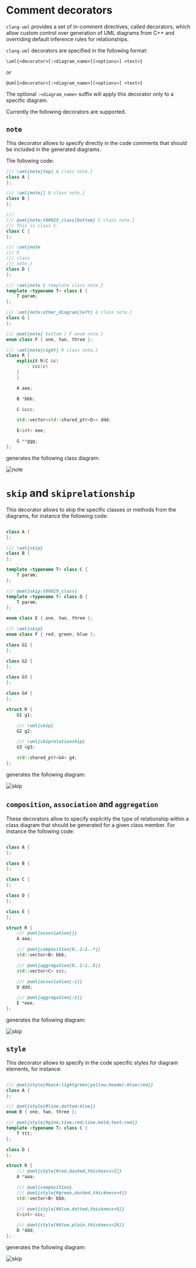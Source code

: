 # Comment decorators

`clang-uml` provides a set of in-comment directives, called decorators, which allow custom control over
generation of UML diagrams from C++ and overriding default inference rules for relationships.

`clang-uml` decorators are specified in the following format:

```
\uml{<decorator>[:<diagram_name>][<options>] <text>}
```

or
```
@uml{<decorator>[:<diagram_name>][<options>] <text>}
```

The optional `:<diagram_name>` suffix will apply this decorator only to a specific diagram.

Currently the following decorators are supported.

## `note`

This decorator allows to specify directly in the code comments that should be included in the generated diagrams.

The following code:
```cpp
/// \uml{note[top] A class note.}
class A {
};

/// \uml{note[] B class note.}
class B {
};

///
/// @uml{note:t00028_class[bottom] C class note.}
/// This is class C.
class C {
};

/// \uml{note
/// D
/// class
/// note.}
class D {
};

/// \uml{note E template class note.}
template <typename T> class E {
    T param;
};

/// \uml{note:other_diagram[left] G class note.}
class G {
};

/// @uml{note[ bottom ] F enum note.}
enum class F { one, two, three };

/// \uml{note[right] R class note.}
class R {
    explicit R(C &c)
        : ccc(c)
    {
    }

    A aaa;

    B *bbb;

    C &ccc;

    std::vector<std::shared_ptr<D>> ddd;

    E<int> eee;

    G **ggg;
};
```

generates the following class diagram:

![note](./test_cases/t00028_class.svg)

# `skip` and `skiprelationship`
This decorator allows to skip the specific classes or methods from the diagrams, for instance the following code:
```cpp

class A {
};

/// \uml{skip}
class B {
};

template <typename T> class C {
    T param;
};

/// @uml{skip:t00029_class}
template <typename T> class D {
    T param;
};

enum class E { one, two, three };

/// \uml{skip}
enum class F { red, green, blue };

class G1 {
};

class G2 {
};

class G3 {
};

class G4 {
};

struct R {
    G1 g1;

    /// \uml{skip}
    G2 g2;

    /// \uml{skiprelationship}
    G3 &g3;

    std::shared_ptr<G4> g4;
};
```

generates the following diagram:

![skip](./test_cases/t00029_class.svg)

## `composition`, `association` and `aggregation`

These decorators allow to specify explicitly the type of relationship within a class diagram that should be
generated for a given class member. For instance the following code:

```cpp

class A {
};

class B {
};

class C {
};

class D {
};

class E {
};

struct R {
    /// @uml{association[]}
    A aaa;

    /// @uml{composition[0..1:1..*]}
    std::vector<B> bbb;

    /// @uml{aggregation[0..1:1..5]}
    std::vector<C> ccc;

    /// @uml{association[:1]}
    D ddd;

    /// @uml{aggregation[:1]}
    E *eee;
};
```

generates the following diagram:

![skip](./test_cases/t00030_class.svg)


## `style`
This decorator allows to specify in the code specific styles for diagram elements, for instance:

```cpp

/// @uml{style[#back:lightgreen|yellow;header:blue/red]}
class A {
};

/// @uml{style[#line.dotted:blue]}
enum B { one, two, three };

/// @uml{style[#pink;line:red;line.bold;text:red]}
template <typename T> class C {
    T ttt;
};

class D {
};

struct R {
    /// @uml{style[#red,dashed,thickness=2]}
    A *aaa;

    /// @uml{composition}
    /// @uml{style[#green,dashed,thickness=4]}
    std::vector<B> bbb;

    /// @uml{style[#blue,dotted,thickness=8]}
    C<int> ccc;

    /// @uml{style[#blue,plain,thickness=16]}
    D *ddd;
};
```

generates the following diagram:

![skip](./test_cases/t00031_class.svg)
